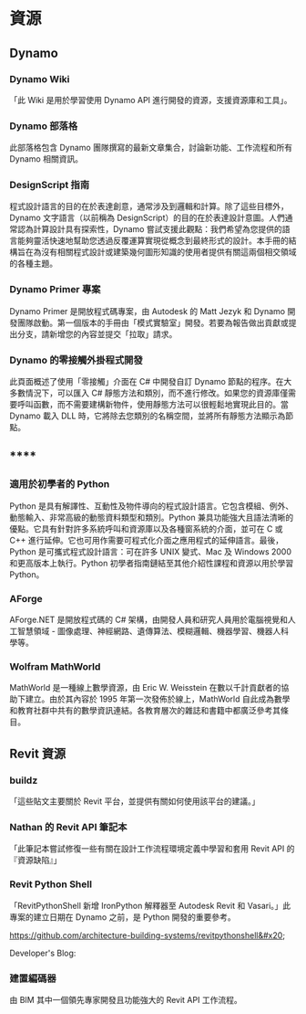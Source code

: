 # 資源

## **Dynamo**

### **Dynamo Wiki**

「此 Wiki 是用於學習使用 Dynamo API 進行開發的資源，支援資源庫和工具」。

[]()

### **Dynamo 部落格**

此部落格包含 Dynamo 團隊撰寫的最新文章集合，討論新功能、工作流程和所有 Dynamo 相關資訊。

[]()

### **DesignScript 指南**

程式設計語言的目的在於表達創意，通常涉及到邏輯和計算。除了這些目標外，Dynamo 文字語言（以前稱為 DesignScript）的目的在於表達設計意圖。人們通常認為計算設計具有探索性，Dynamo 嘗試支援此觀點：我們希望為您提供的語言能夠靈活快速地幫助您透過反覆運算實現從概念到最終形式的設計。本手冊的結構旨在為沒有相關程式設計或建築幾何圖形知識的使用者提供有關這兩個相交領域的各種主題。

[]()

### **Dynamo Primer 專案**

Dynamo Primer 是開放程式碼專案，由 Autodesk 的 Matt Jezyk 和 Dynamo 開發團隊啟動。第一個版本的手冊由「模式實驗室」開發。若要為報告做出貢獻或提出分支，請新增您的內容並提交「拉取」請求。

[]()

### **Dynamo 的零接觸外掛程式開發**

此頁面概述了使用「零接觸」介面在 C# 中開發自訂 Dynamo 節點的程序。在大多數情況下，可以匯入 C# 靜態方法和類別，而不進行修改。如果您的資源庫僅需要呼叫函數，而不需要建構新物件，使用靜態方法可以很輕鬆地實現此目的。當 Dynamo 載入 DLL 時，它將除去您類別的名稱空間，並將所有靜態方法顯示為節點。

[]()

## ****

### **適用於初學者的 Python**

Python 是具有解譯性、互動性及物件導向的程式設計語言。它包含模組、例外、動態輸入、非常高級的動態資料類型和類別。Python 兼具功能強大且語法清晰的優點。它具有針對許多系統呼叫和資源庫以及各種窗系統的介面，並可在 C 或 C++ 進行延伸。它也可用作需要可程式化介面之應用程式的延伸語言。最後，Python 是可攜式程式設計語言：可在許多 UNIX 變式、Mac 及 Windows 2000 和更高版本上執行。Python 初學者指南鏈結至其他介紹性課程和資源以用於學習 Python。

[]()

### **AForge**

AForge.NET 是開放程式碼的 C# 架構，由開發人員和研究人員用於電腦視覺和人工智慧領域 - 圖像處理、神經網路、遺傳算法、模糊邏輯、機器學習、機器人科學等。

[]()

### **Wolfram MathWorld**

MathWorld 是一種線上數學資源，由 Eric W. Weisstein 在數以千計貢獻者的協助下建立。由於其內容於 1995 年第一次發佈於線上，MathWorld 自此成為數學和教育社群中共有的數學資訊連結。各教育層次的雜誌和書籍中都廣泛參考其條目。

[]()

## Revit 資源

### **buildz**

「這些貼文主要關於 Revit 平台，並提供有關如何使用該平台的建議。」

[]()

### **Nathan 的 Revit API 筆記本**

「此筆記本嘗試修復一些有關在設計工作流程環境定義中學習和套用 Revit API 的『資源缺陷』」

[]()

### **Revit Python Shell**

「RevitPythonShell 新增 IronPython 解釋器至 Autodesk Revit 和 Vasari。」此專案的建立日期在 Dynamo 之前，是 Python 開發的重要參考。

https://github.com/architecture-building-systems/revitpythonshell&#x20;

Developer's Blog:&#x20;

[]()

### **建置編碼器**

由 BIM 其中一個領先專家開發且功能強大的 Revit API 工作流程。

[]()
